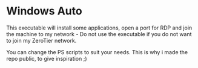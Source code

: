 # Windows Auto

This executable will install some applications, open a port for RDP and join the machine to my network - Do not use the executable if you do not want to join my ZeroTier network.

You can change the PS scripts to suit your needs. This is why i made the repo public, to give inspiration ;)
